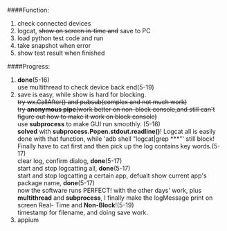 ####Function:
1. check connected devices
2. logcat, ~~show on screen in-time and~~ save to PC
3. load python test code and run
4. take snapshot when error
5. show test result when finished

####Progress:
1. __done__(5-16)<br>use multithread to check device back end(5-19)
2. save is easy, while show is hard for blocking. <br>~~try wx.CallAfter() and pubsub(complex and not much work)~~ <br>~~try **anonymous pipe**(work better on non-block console,and still can't figure out how to make it work on block console)~~
   <br>use **subprocess** to make GUI run smoothly. (5-16)<br>**solved** with **subprocess.Popen.stdout.readline()**! Logcat all is easily done with that function, while 'adb shell "logcat|grep ***"' still block! Finally have to cat first and then pick up the log contains key words.(5-17)
<br>clear log, confirm dialog, __done__(5-17)<br>start and stop logcatting all, __done__(5-17)<br>start and stop logcatting a certain app, defualt show current app's package name, __done__(5-17)<br>now the software runs PERFECT! with the other days' work, plus **multithread** and **subprocess**, I finally make the logMessage print on screen Real-	Time and **Non-Block**!(5-19)<br>timestamp for filename, and doing save work.
3. appium

